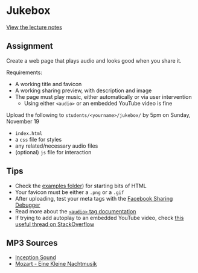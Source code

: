 # Jukebox

[View the lecture notes](https://github.com/mpaulweeks/cfc2017/tree/master/lectures/week7)

## Assignment

Create a web page that plays audio and looks good when you share it.

Requirements:
- A working title and favicon
- A working sharing preview, with description and image
- The page must play music, either automatically or via user intervention
  - Using either `<audio>` or an embedded YouTube video is fine

Upload the following to `students/<yourname>/jukebox/` by 5pm on Sunday, November 19
- `index.html`
- a `css` file for styles
- any related/necessary audio files
- (optional) `js` file for interaction

## Tips

- Check the [examples folder](https://github.com/mpaulweeks/cfc2017/tree/master/homework/jukebox/example)) for starting bits of HTML
- Your favicon must be either a `.png` or a `.gif`
- After uploading, test your meta tags with the [Facebook Sharing Debugger](https://developers.facebook.com/tools/debug/sharing)
- Read more about the [`<audio>` tag documentation](https://developer.mozilla.org/en-US/docs/Web/HTML/Element/audio)
- If trying to add autoplay to an embedded YouTube video, check [this useful thread on StackOverflow](https://stackoverflow.com/questions/3405242/how-can-i-autoplay-a-video-using-the-new-embed-code-style-for-youtube)

## MP3 Sources

- [Inception Sound](https://inception.davepedu.com/)
- [Mozart - Eine Kleine Nachtmusik](http://freemusicarchive.org/music/Advent_Chamber_Orchestra/Selections_from_the_2005-2006_Season/Advent_Chamber_Orchestra_-_04_-_Mozart_-_A_Little_Night_Music_allegro)
